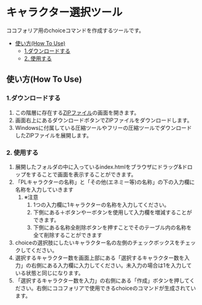 # キャラクター選択ツール<!-- omit in toc -->

ココフォリア用のchoiceコマンドを作成するツールです。

- [使い方(How To Use)](#使い方how-to-use)
  - [1.ダウンロードする](#1ダウンロードする)
  - [2. 使用する](#2-使用する)

## 使い方(How To Use)

### 1.ダウンロードする

1. この階層に存在する[ZIPファイル](CharacterChoicer.zip)の画面を開きます。
1. 画面右上にあるダウンロードボタンでZIPファイルをダウンロードします。
1. Windowsに付属している圧縮ツールやフリーの圧縮ツールでダウンロードしたZIPファイルを展開します。

### 2. 使用する

1. 展開したフォルダの中に入っているindex.htmlをブラウザにドラッグ&ドロップをすることで画面を表示することができます。
1. 「PLキャラクターの名称」と「その他(エネミー等)の名称」の下の入力欄に名称を入力していきます
    1. ※注意
        1. 1つの入力欄に1キャラクターの名称を入力してください。
        1. 下側にある＋ボタンやーボタンを使用して入力欄を増減することができます。
        1. 下側にある名称全削除ボタンを押すことでそのテーブル内の名称を全て削除することができます
1. choiceの選択肢にしたいキャラクター名の左側のチェックボックスをチェックしてください。
1. 選択するキャラクター数を画面上部にある「選択するキャラクター数を入力」の右側にある入力欄に入力してください。未入力の場合は1を入力している状態と同じになります。
1. 「選択するキャラクター数を入力」の右側にある「作成」ボタンを押してください。右側にココフォリアで使用できるchoiceのコマンドが生成されています。
